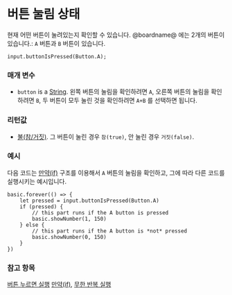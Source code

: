 # 버튼 눌림 상태

현재 어떤 버튼이 눌려있는지 확인할 수 있습니다. @boardname@ 에는 2개의 버튼이 있습니다.: `A` 버튼과 `B` 버튼이 있습니다.

```sig
input.buttonIsPressed(Button.A);
```

### 매개 변수

* `button` is a [String](/reference/types/string). 왼쪽 버튼의 눌림을 확인하려면 `A`, 오른쪽 버튼의 눌림을 확인하려면 `B`, 두 버튼이 모두 눌린 것을 확인하려면 `A+B` 를 선택하면 됩니다.

### 리턴값

* [불(참/거짓)](/blocks/logic/boolean). 그 버튼이 눌린 경우 `참(true)`, 안 눌린 경우 `거짓(false)`.

### 예시

다음 코드는 [만약(if)](/blocks/logic/if) 구조를 이용해서 `A` 버튼의 눌림을 확인하고, 그에 따라 다른 코드를 실행시키는 예시입니다.

```blocks
basic.forever(() => {
    let pressed = input.buttonIsPressed(Button.A)
    if (pressed) {
        // this part runs if the A button is pressed
        basic.showNumber(1, 150)
    } else {
        // this part runs if the A button is *not* pressed
        basic.showNumber(0, 150)
    }
})
```

### 참고 항목

[버튼 누르면 실행](/reference/input/on-button-pressed) [만약(if)](/blocks/logic/if), [무한 반복 실행](/reference/basic/forever)